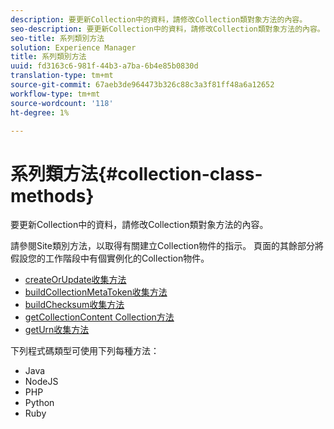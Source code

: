 ```yaml
---
description: 要更新Collection中的資料，請修改Collection類對象方法的內容。
seo-description: 要更新Collection中的資料，請修改Collection類對象方法的內容。
seo-title: 系列類別方法
solution: Experience Manager
title: 系列類別方法
uuid: fd3163c6-981f-44b3-a7ba-6b4e85b0830d
translation-type: tm+mt
source-git-commit: 67aeb3de964473b326c88c3a3f81ff48a6a12652
workflow-type: tm+mt
source-wordcount: '118'
ht-degree: 1%

---
```



# 系列類方法{#collection-class-methods}

要更新Collection中的資料，請修改Collection類對象方法的內容。

請參閱Site類別方法，以取得有關建立Collection物件的指示。 頁面的其餘部分將假設您的工作階段中有個實例化的Collection物件。

* [createOrUpdate收集方法](#r_createorupdate_collection_method)
* [buildCollectionMetaToken收集方法](#r_buildcollectionmetatoken_collection_method)
* [buildChecksum收集方法](#r_buildchecksum_collection_method)
* [getCollectionContent Collection方法](#t_getcollectioncontent_collection_method)
* [getUrn收集方法](#r_geturn_collection_method)

下列程式碼類型可使用下列每種方法：

* Java
* NodeJS
* PHP
* Python
* Ruby

